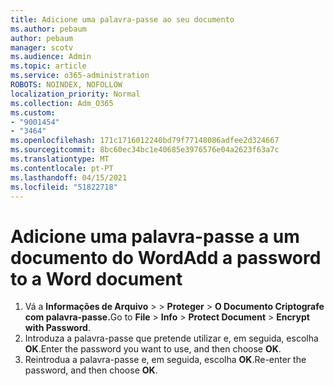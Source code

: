 ```yaml
---
title: Adicione uma palavra-passe ao seu documento
ms.author: pebaum
author: pebaum
manager: scotv
ms.audience: Admin
ms.topic: article
ms.service: o365-administration
ROBOTS: NOINDEX, NOFOLLOW
localization_priority: Normal
ms.collection: Adm_O365
ms.custom:
- "9001454"
- "3464"
ms.openlocfilehash: 171c1716012240bd79f77148086adfee2d324667
ms.sourcegitcommit: 8bc60ec34bc1e40685e3976576e04a2623f63a7c
ms.translationtype: MT
ms.contentlocale: pt-PT
ms.lasthandoff: 04/15/2021
ms.locfileid: "51822718"
---
```

# <a name="add-a-password-to-a-word-document"></a><span data-ttu-id="9f0c2-102">Adicione uma palavra-passe a um documento do Word</span><span class="sxs-lookup"><span data-stu-id="9f0c2-102">Add a password to a Word document</span></span>

1. <span data-ttu-id="9f0c2-103">Vá a **Informações de Arquivo**  >    >  **Proteger**  >  **O Documento Criptografe com palavra-passe.**</span><span class="sxs-lookup"><span data-stu-id="9f0c2-103">Go to **File** > **Info** > **Protect Document** > **Encrypt with Password**.</span></span>
2. <span data-ttu-id="9f0c2-104">Introduza a palavra-passe que pretende utilizar e, em seguida, escolha **OK**.</span><span class="sxs-lookup"><span data-stu-id="9f0c2-104">Enter the password you want to use, and then choose **OK**.</span></span>
3. <span data-ttu-id="9f0c2-105">Reintrodua a palavra-passe e, em seguida, escolha **OK**.</span><span class="sxs-lookup"><span data-stu-id="9f0c2-105">Re-enter the password, and then choose **OK**.</span></span>